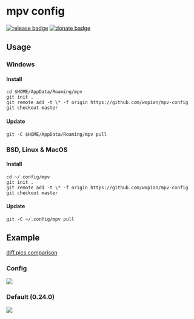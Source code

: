 # mpv config

[![release badge]][release]
[![donate badge]][donate]

## Usage

### Windows

#### Install

```console
cd $HOME/AppData/Roaming/mpv
git init .
git remote add -t \* -f origin https://github.com/wopian/mpv-config
git checkout master
```

#### Update

```console
git -C $HOME/AppData/Roaming/mpv pull
```

### BSD, Linux & MacOS

#### Install

```console
cd ~/.config/mpv
git init .
git remote add -t \* -f origin https://github.com/wopian/mpv-config
git checkout master
```

#### Update

```console
git -C ~/.config/mpv pull
```

## Example

[diff.pics comparison](http://diff.pics/UasGxbWi3k4W/1)

### Config

![](https://i.imgur.com/qamsvtC.jpg)

### Default (0.24.0)

![](https://i.imgur.com/UTUPumd.jpg)

[release]:https://github.com/wopian/mpv-config/releases
[release badge]:https://flat.badgen.net/github/release/wopian/mpv-config

[donate]:https://paypal.me/wopian
[donate badge]:https://flat.badgen.net/badge/support%20me%20on/paypal.me/pink
